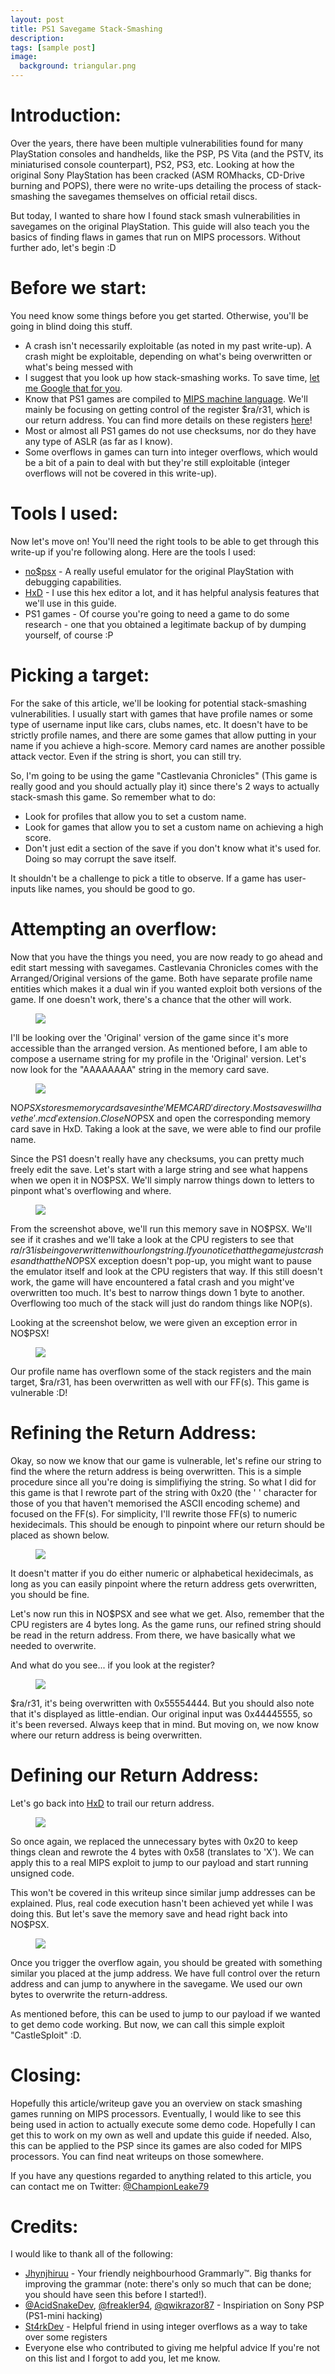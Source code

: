 ```yaml
---
layout: post
title: PS1 Savegame Stack-Smashing
description: 
tags: [sample post]
image:
  background: triangular.png
---
```


# Introduction:
Over the years, there have been multiple vulnerabilities found for many PlayStation consoles and handhelds, like the PSP, PS Vita (and the PSTV, its miniaturised console counterpart), PS2, PS3, etc. Looking at how the original Sony PlayStation has been cracked (ASM ROMhacks, CD-Drive burning and POPS), there were no write-ups detailing the process of stack-smashing the savegames themselves on official retail discs. 

But today, I wanted to share how I found stack smash vulnerabilities in savegames on the original PlayStation. This guide will also teach you the basics of finding flaws in games that run on MIPS processors. Without further ado, let's begin :D

# Before we start:
You need know some things before you get started. Otherwise, you'll be going in blind doing this stuff.
* A crash isn't necessarily exploitable (as noted in my past write-up). A crash might be exploitable, depending on what's being overwritten or what's being messed with
* I suggest that you look up how stack-smashing works. To save time, [let me Google that for you](http://www.google.com/search?q=what+is+stack+smashing).
* Know that PS1 games are compiled to [MIPS machine language](https://en.wikipedia.org/wiki/MIPS_architecture). We'll mainly be focusing on getting control of the register $ra/r31, which is our return address. You can find more details on these registers [here](https://problemkaputt.de/psx-spx.htm#cpuregisters)!
* Most or almost all PS1 games do not use checksums, nor do they have any type of ASLR (as far as I know).
* Some overflows in games can turn into integer overflows, which would be a bit of a pain to deal with but they're still exploitable (integer overflows will not be covered in this write-up).

# Tools I used:
Now let's move on! You'll need the right tools to be able to get through this write-up if you're following along. Here are the tools I used:

* [no$psx](https://problemkaputt.de/psx.htm) - A really useful emulator for the original PlayStation with debugging capabilities.
* [HxD](https://mh-nexus.de/en/hxd/) - I use this hex editor a lot, and it has helpful analysis features that we'll use in this guide.
* PS1 games - Of course you're going to need a game to do some research - one that you obtained a legitimate backup of by dumping yourself, of course :P

# Picking a target:
For the sake of this article, we'll be looking for potential stack-smashing vulnerabilities. I usually start with games that have profile names or some type of username input like cars, clubs names, etc. It doesn't have to be strictly profile names, and there are some games that allow putting in your name if you achieve a high-score. Memory card names are another possible attack vector. Even if the string is short, you can still try. 

So, I'm going to be using the game "Castlevania Chronicles" (This game is really good and you should actually play it) since there's 2 ways to actually stack-smash this game. So remember what to do:
* Look for profiles that allow you to set a custom name.
* Look for games that allow you to set a custom name on achieving a high score.
* Don't just edit a section of the save if you don't know what it's used for. Doing so may corrupt the save itself.

It shouldn't be a challenge to pick a title to observe. If a game has user-inputs like names, you should be good to go.

# Attempting an overflow:
Now that you have the things you need, you are now ready to go ahead and edit start messing with savegames. Castlevania Chronicles comes with the Arranged/Original versions of the game. Both have separate profile name entities which makes it a dual win if you wanted exploit both versions of the game. If one doesn't work, there's a chance that the other will work.
<figure>
  <img src="https://championleake.github.io/articles/assets/PS1/NO$PSX-ScreenShot.JPG">
</figure>

I'll be looking over the 'Original' version of the game since it's more accessible than the arranged version. As mentioned before, I am able to compose a username string for my profile in the 'Original' version. Let's now look for the "AAAAAAAA" string in the memory card save.
<figure>
  <img src="https://championleake.github.io/articles/assets/PS1/HxD-ScreenShot.JPG">
</figure>

NO$PSX stores memory card saves in the 'MEMCARD' directory. Most saves will have the '.mcd' extension. Close NO$PSX and open the corresponding memory card save in HxD. Taking a look at the save, we were able to find our profile name. 

Since the PS1 doesn't really have any checksums, you can pretty much freely edit the save. Let's start with a large string and see what happens when we open it in NO$PSX. We'll simply narrow things down to letters to pinpont what's overflowing and where.
<figure>
  <img src="https://championleake.github.io/articles/assets/PS1/Initial-Overflow-ScreenShot.JPG">
</figure>

From the screenshot above, we'll run this memory save in NO$PSX. We'll see if it crashes and we'll take a look at the CPU registers to see that $ra/r31 is being overwritten with our long string. If you notice that the game just crashes and that the NO$PSX exception doesn't pop-up, you might want to pause the emulator itself and look at the CPU registers that way. If this still doesn't work, the game will have encountered a fatal crash and you might've overwritten too much. It's best to narrow things down 1 byte to another. Overflowing too much of the stack will just do random things like NOP(s). 

Looking at the screenshot below, we were given an exception error in NO$PSX!
<figure>
  <img src="https://championleake.github.io/articles/assets/PS1/NO$PSX-Overflow.JPG">
</figure>

Our profile name has overflown some of the stack registers and the main target, $ra/r31, has been overwritten as well with our FF(s). This game is vulnerable :D!

# Refining the Return Address:
Okay, so now we know that our game is vulnerable, let's refine our string to find the where the return address is being overwritten. This is a simple procedure since all you're doing is simplifiying the string. So what I did for this game is that I rewrote part of the string with 0x20 (the ' ' character for those of you that haven't memorised the ASCII encoding scheme) and focused on the FF(s). For simplicity, I'll rewrite those FF(s) to numeric hexidecimals. This should be enough to pinpoint where our return should be placed as shown below.
<figure>
  <img src="https://championleake.github.io/articles/assets/PS1/HxD-ScreenShot-2.JPG">
</figure>

It doesn't matter if you do either numeric or alphabetical hexidecimals, as long as you can easily pinpoint where the return address gets overwritten, you should be fine. 

Let's now run this in NO$PSX and see what we get. Also, remember that the CPU registers are 4 bytes long. As the game runs, our refined string should be read in the return address. From there, we have basically what we needed to overwrite. 


And what do you see... if you look at the register?
<figure>
  <img src="https://championleake.github.io/articles/assets/PS1/NO$PSX-Return-Address_FOUND.JPG">
</figure>

$ra/r31, it's being overwritten with 0x55554444. But you should also note that it's displayed as little-endian. Our original input was 0x44445555, so it's been reversed. Always keep that in mind. But moving on, we now know where our return address is being overwritten.

# Defining our Return Address:
Let's go back into [HxD](https://mh-nexus.de/en/hxd/) to trail our return address.
<figure>
  <img src="https://championleake.github.io/articles/assets/PS1/HxD-ScreenShot-3.JPG">
</figure>

So once again, we replaced the unnecessary bytes with 0x20 to keep things clean and rewrote the 4 bytes with 0x58 (translates to 'X'). We can apply this to a real MIPS exploit to jump to our payload and start running unsigned code. 

This won't be covered in this writeup since similar jump addresses can be explained. Plus, real code execution hasn't been achieved yet while I was doing this. But let's save the memory save and head right back into NO$PSX.
<figure>
  <img src="https://championleake.github.io/articles/assets/PS1/NO$PSX-Jump-Address.JPG">
</figure>

Once you trigger the overflow again, you should be greated with something similar you placed at the jump address. We have full control over the return address and can jump to anywhere in the savegame. We used our own bytes to overwrite the return-address. 

As mentioned before, this can be used to jump to our payload if we wanted to get demo code working. But now, we can call this simple exploit "CastleSploit" :D.

# Closing:
Hopefully this article/writeup gave you an overview on stack smashing games running on MIPS processors. Eventually, I would like to see this being used in action to actually execute some demo code. Hopefully I can get this to work on my own as well and update this guide if needed. Also, this can be applied to the PSP since its games are also coded for MIPS processors. You can find neat writeups on those somewhere. 

If you have any questions regarded to anything related to this article, you can contact me on Twitter: [@ChampionLeake79](https://twitter.com/ChampionLeake79)

# Credits:
I would like to thank all of the following:
* [Jhynjhiruu](https://github.com/Jhynjhiruu) - Your friendly neighbourhood Grammarly™. Big thanks for improving the grammar (note: there's only so much that can be done; you should have seen this before I started!).
* [@AcidSnakeDev](https://twitter.com/AcidSnakeDev), [@freakler94](https://twitter.com/freakler94), [@qwikrazor87](https://twitter.com/qwikrazor87) - Inspiriation on Sony PSP (PS1-mini hacking)
* [St4rkDev](htttps://twitter.com/St4rkDev) - Helpful friend in using integer overflows as a way to take over some registers
* Everyone else who contributed to giving me helpful advice
If you're not on this list and I forgot to add you, let me know.
